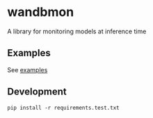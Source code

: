 # wandbmon

A library for monitoring models at inference time

## Examples

See [examples](./examples)

## Development

```shell
pip install -r requirements.test.txt
```